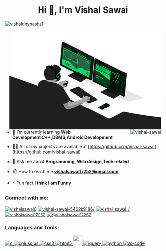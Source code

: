 <h1 align="center">Hi 👋, I'm Vishal Sawai</h1>
<p align="left"> <a href="https://twitter.com/vishaldnynasha1" target="blank"><img src="https://img.shields.io/twitter/follow/vishaldnynasha1?logo=twitter&style=for-the-badge" alt="vishaldnynasha1" /></a> </p>
<img align="right" src="developer.gif" width="490" height="320"/>
<p>&nbsp;<img align="right" src="https://github-readme-stats.vercel.app/api?username=vishal-sawai&show_icons=true&locale=en&title_color=ffffff&icon_color=bb2acf&text_color=daf7dc&bg_color=151515"" alt="vishal-sawai" /></p>

- 🌱 I’m currently learning **Web Development,C++,DBMS,Android Development**

- 👨‍💻 All of my projects are available at [https://github.com/vishal-sawai](https://github.com/vishal-sawai)

- 💬 Ask me about **Programming, Web design,Tech related**

- 📫 How to reach me **vishalsawai17252@gmail.com**

- ⚡ Fun fact **I think I am Funny**
 
<h3 align="left">Connect with me:</h3>
<p align="left">
<a href="https://dev.to/vishalsawai0" target="blank"><img align="center" src="https://cdn.jsdelivr.net/npm/simple-icons@3.0.1/icons/dev-dot-to.svg" alt="vishalsawai0" height="30" width="40" /></a>
<a href="https://linkedin.com/in/vishal-sawai-5462b9186/" target="blank"><img align="center" src="https://cdn.jsdelivr.net/npm/simple-icons@3.0.1/icons/linkedin.svg" alt="vishal-sawai-5462b9186/" height="30" width="40" /></a>
<a href="https://instagram.com/vishal_sawai_/" target="blank"><img align="center" src="https://cdn.jsdelivr.net/npm/simple-icons@3.0.1/icons/instagram.svg" alt="vishal_sawai_/" height="30" width="40" /></a>
<a href="https://www.hackerrank.com/vishalsawai17252" target="blank"><img align="center" src="https://cdn.jsdelivr.net/npm/simple-icons@3.0.1/icons/hackerrank.svg" alt="vishalsawai17252" height="30" width="40" /></a>
<a href="https://www.hackerearth.com/@vishalsawai17252" target="blank"><img align="center" src="https://cdn.jsdelivr.net/npm/simple-icons@3.0.1/icons/hackerearth.svg" alt="@vishalsawai17252" height="30" width="40" /></a>
</p>

<h3 align="left">Languages and Tools:</h3>
<p align="left"> <a href="https://www.cprogramming.com/" target="_blank"> <img src="https://hackr.io/tutorials/c/logo-c.svg?ver=1553674176" alt="c" width="30" height="30"/> </a> 
  <a href="https://www.w3schools.com/cpp/" target="_blank"> <img src="https://upload.wikimedia.org/wikipedia/commons/1/18/ISO_C%2B%2B_Logo.svg" alt="cplusplus" width="30" height="30"/> </a> 
  <a href="https://www.w3schools.com/css/" target="_blank"> <img src="https://upload.wikimedia.org/wikipedia/commons/d/d5/CSS3_logo_and_wordmark.svg" alt="css3" width="30" height="30"/> </a> 
  <a href="https://www.w3schools.com/html/" target="_blank"> <img src="https://upload.wikimedia.org/wikipedia/commons/6/61/HTML5_logo_and_wordmark.svg" alt="html5" width="30" height="30"/> </a> 
  <a href="https://developer.mozilla.org/en-US/docs/Web/JavaScript" target="_blank"> <img src="https://upload.wikimedia.org/wikipedia/commons/9/99/Unofficial_JavaScript_logo_2.svg" width="30" height="30"/> </a>
  <a href="https://jquery.com/" target="_blank"> <img src="https://openjsf.org/wp-content/uploads/sites/84/2019/10/jquery-logo-vertical_large_square.png" alt="jquery" width="30" height="30"/> </a>
  <a href="https://www.python.org" target="_blank"> <img src="https://avatars0.githubusercontent.com/u/1525981?s=200&v=4" alt="python" width="30" height="30"/> </a>
<a href="https://code.visualstudio.com/" target="_blank"> <img src="https://upload.wikimedia.org/wikipedia/commons/9/9a/Visual_Studio_Code_1.35_icon.svg" alt="vs-code" width="40" height="40"/> </a>
</p>


